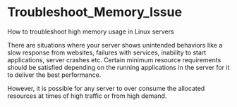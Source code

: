 # Troubleshoot_Memory_Issue
How to troubleshoot high memory usage in Linux servers 



There are situations where your server shows unintended behaviors like a slow response from websites, failures with services, inability to start applications, server crashes etc. Certain minimum resource requirements should be satisfied depending on the running applications in the server for it to deliver the best performance. 

However, it is possible for any server to over consume the allocated resources at times of high traffic or from high demand.
